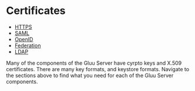 # Certificates 

- [HTTPS](./https.md)
- [SAML](./saml.md)
- [OpenID](./openid.md)
- [Federation](./federation.md)
- [LDAP](./ldap.md)

Many of the components of the Gluu Server have cyrpto keys and 
X.509 certificates. There are many key formats, and keystore
formats. Navigate to the sections above to find what you need for 
each of the Gluu Server components.

